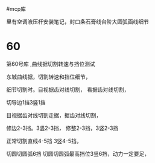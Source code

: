 #mcp库

里有空调液压杆安装笔记，封口条石膏线台阶大圆弧画线细节


# 60

第60号库 ,曲线据切割转速与挡位测试


东城曲线据，切割转速和挡位细节，

细节切割时。目视据齿对线切割，
看据齿对线切割，

切导边1挡3竖1挡

目视据齿对线切割走据，据齿对线切割，

修边2-3挡。3竖2-3挡，
修整2-3挡，3竖2-3挡

正常切割直线4-5挡   3竖4-5挡，

切圆切圆弧6挡
切圆切圆弧最高挡位3竖6挡，动力一定要足，







